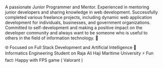 A passionate Junior Programmer and Mentor. Experienced in mentoring junior developers and sharing knowledge in web development. Successfully completed various freelance projects, including dynamic web application development for individuals, businesses, and government organizations. Committed to self-development and making a positive impact on the developer community and always want to be someone who is useful to others in the field of information technology. 🚀

🌐 Focused on Full Stack Development and Artificial Intelligence
🏫 Informatics Engineering Student on Raja Ali Haji Maritime University
⚡ Fun fact: Happy with FPS game ( Valorant )
